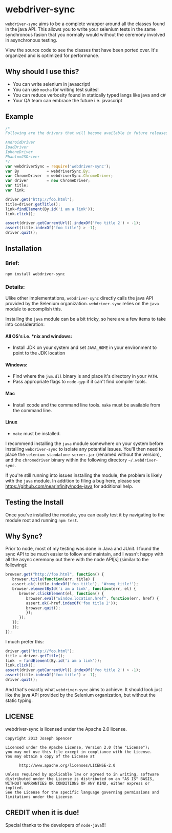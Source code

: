 # webdriver-sync

`webdriver-sync` aims to be a complete wrapper around all the classes found in the java API.
This allows you to write your selenium tests in the same synchronous fasion that
you normally would without the ceremony involved in asynchronous testing.

View the source code to see the classes that have been ported over.  It's organized and is optimized for performance.

## Why should I use this?

* You can write selenium in javascript!
* You can use `mocha` for writing test suites!
* You can reduce verbosity found in statically typed langs like java and c#
* Your QA team can embrace the future i.e. javascript

## Example

````javascript
/*
Following are the drivers that will become available in future releases:

AndroidDriver
IpadDriver
IphoneDriver
PhantomJSDriver
*/
var webdriverSync = require('webdriver-sync');
var By            = webdriverSync.By;
var ChromeDriver  = webdriverSync.ChromeDriver;
var driver        = new ChromeDriver;
var title;
var link;

driver.get("http://foo.html");
title=driver.getTitle();
link=findElement(By.id('i am a link'));
link.click();

assert(driver.getCurrentUrl().indexOf('foo title 2') > -1);
assert(title.indexOf('foo title') > -1);
driver.quit();
````

## Installation
### Brief:

`npm install webdriver-sync`

### Details:

Ulike other implementations, `webdriver-sync` directly calls the java API
provided by the Selenium organization.  `webdriver-sync` relies on the `java` module
to accomplish this.

Installing the `java` module can be a bit tricky, so here are a few items to take into consideration:

#### All OS's i.e. *nix and windows:
* Install JDK on your system and set `JAVA_HOME` in your environment to point to the JDK location

#### Windows:
* Find where the `jvm.dll` binary is and place it's directory in your `PATH`.
* Pass appropriate flags to `node-gyp` if it can't find compiler tools.

#### Mac
* Install xcode and the command line tools.  `make` must be available from the command line.

#### Linux
* `make` must be installed.

I recommend installing the `java` module somewhere on your system before installing
`webdriver-sync` to isolate any potential issues.  You'll then need
to place the `selenium-standalone-server.jar` (renamed without the version), and
the `chromedriver` binary within the following directory `~/.webdriver-sync`.

If you're still running into issues installing the module, the problem is likely with the `java`
module.  In addition to filing a bug here, please see https://github.com/nearinfinity/node-java
for additional help.

## Testing the Install

Once you've installed the module, you can easily test it by navigating to the
module root and running `npm test`.

## Why Sync?

Prior to node, most of my testing was done in Java and JUnit.  I found the sync
API to be much easier to follow and maintain, and I wasn't happy with all the
async ceremony out there with the node API[s] (similar to the following):

``````javascript
browser.get("http://foo.html", function() {
   browser.title(function(err, title) {
   assert.ok(~title.indexOf('foo title'), 'Wrong title!');
   browser.elementById('i am a link', function(err, el) {
      browser.clickElement(el, function() {
         browser.eval("window.location.href", function(err, href) {
         assert.ok(~href.indexOf('foo title 2'));
         browser.quit();
         });
      });
   });
   });
});
``````

I much prefer this:

``````javascript
driver.get("http://foo.html");
title = driver.getTitle();
link  = findElement(By.id('i am a link'));
link.click();
assert(driver.getCurrentUrl().indexOf('foo title 2') > -1);
assert(title.indexOf('foo title') > -1);
driver.quit();
``````

And that's exactly what `webdriver-sync` aims to achieve.  It should look just
like the java API provided by the Selenium organization, but without the static typing.


## LICENSE

webdriver-sync is licensed under the Apache 2.0 license.

``````
Copyright 2013 Joseph Spencer

Licensed under the Apache License, Version 2.0 (the "License");
you may not use this file except in compliance with the License.
You may obtain a copy of the License at

      http://www.apache.org/licenses/LICENSE-2.0

Unless required by applicable law or agreed to in writing, software
distributed under the License is distributed on an "AS IS" BASIS,
WITHOUT WARRANTIES OR CONDITIONS OF ANY KIND, either express or implied.
See the License for the specific language governing permissions and
limitations under the License.
``````

## CREDIT when it is due!

Special thanks to the developers of `node-java`!!!
